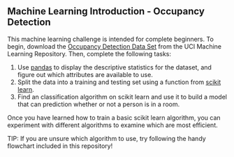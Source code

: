 ## Machine Learning Introduction - Occupancy Detection ##

This machine learning challenge is intended for complete beginners. To begin, download the [Occupancy Detection Data Set](https://archive.ics.uci.edu/ml/datasets/Occupancy+Detection+) from the UCI Machine Learning Repository. Then, complete the following tasks:

1. Use [pandas](https://pandas.pydata.org/pandas-docs/stable/) to display the descriptive statistics for the dataset, and figure out which attributes are available to use. 
2. Split the data into a training and testing set using a function from [scikit learn](https://scikit-learn.org/stable/).
3. Find an classification algorithm on scikit learn and use it to build a model that can prediction whether or not a person is in a room. 

Once you have learned how to train a basic scikit learn algorithm, you can experiment with different algorithms to examine which are most efficient.

TIP: If you are unsure which algorithm to use, try following the handy flowchart included in this repository!
